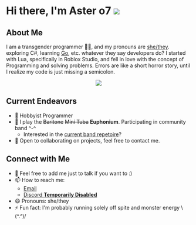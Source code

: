 # Hi there, I'm Aster o7 <a target="_blank" href="https://www.codewars.com/users/UVAster/"><img src="https://www.codewars.com/users/UVAster/badges/micro"></a>


## About Me

I am a transgender programmer 🏳️‍⚧️, and my pronouns are [she/they](https://en.pronouns.page/she%26they). exploring C#, learning [Go](https://go.dev/), etc. whatever they say developers do? I started with Lua, specifically in Roblox Studio, and fell in love with the concept of Programming and solving problems. Errors are like a short horror story, until I realize my code is just missing a semicolon.

<p align="center">
  <a target="_blank" href="https://lanyard.cnrad.dev/api/109092873860808704"><img src="https://lanyard.cnrad.dev/api/109092873860808704"></a>
</p>

## Current Endeavors

- 🔭 Hobbyist Programmer
- 🎺 I play the ~~Baritone~~ ~~Mini Tuba~~ **Euphonium**. Participating in community band ^-^
  - Interested in the [current band repetoire](https://open.spotify.com/playlist/0eurDNtscMdyMhmb8VoM84?si=50a98d8b389b4d25)? 
- 👯 Open to collaborating on projects, feel free to contact me.

## Connect with Me

- 💬 Feel free to add me just to talk if you want to :)
- 📫 How to reach me:
  - [Email](mailto:me@aster.lol?subject=[GitHub]%20Hello,%20World!)
  - [Discord **Temporarily Disabled**](https://dc.aaro.dev/109092873860808704)  
- 😄 Pronouns: she/they
- ⚡ Fun fact: I'm probably running solely off spite and monster energy \\(^.^)/
